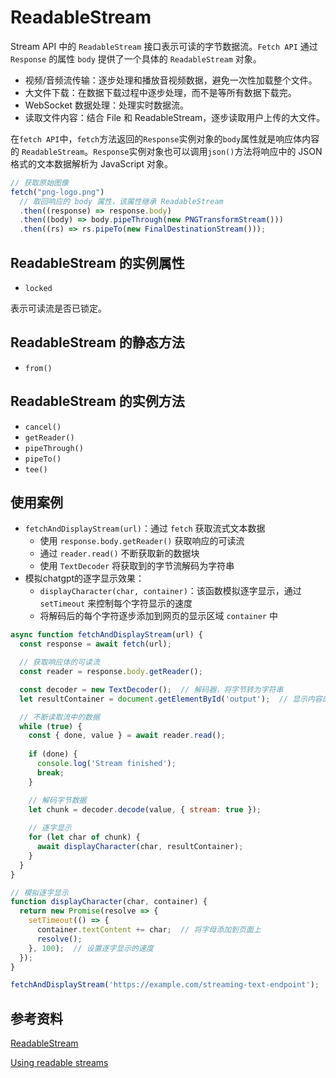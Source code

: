 # ReadableStream

Stream API 中的 `ReadableStream` 接口表示可读的字节数据流。`Fetch API` 通过 `Response` 的属性 `body` 提供了一个具体的 `ReadableStream` 对象。

- 视频/音频流传输：逐步处理和播放音视频数据，避免一次性加载整个文件。
- 大文件下载：在数据下载过程中逐步处理，而不是等所有数据下载完。
- WebSocket 数据处理：处理实时数据流。
- 读取文件内容：结合 File 和 ReadableStream，逐步读取用户上传的大文件。

在`fetch API`中，`fetch`方法返回的`Response`实例对象的`body`属性就是响应体内容的 `ReadableStream`。`Response`实例对象也可以调用`json()`方法将响应中的 JSON 格式的文本数据解析为 JavaScript 对象。

```js
// 获取原始图像
fetch("png-logo.png")
  // 取回响应的 body 属性，该属性继承 ReadableStream
  .then((response) => response.body)
  .then((body) => body.pipeThrough(new PNGTransformStream()))
  .then((rs) => rs.pipeTo(new FinalDestinationStream()));
```

## ReadableStream 的实例属性

- `locked`

表示可读流是否已锁定。

## ReadableStream 的静态方法

- `from()`

## ReadableStream 的实例方法

- `cancel()`
- `getReader()`
- `pipeThrough()`
- `pipeTo()`
- `tee()`

## 使用案例

- `fetchAndDisplayStream(url)`：通过 `fetch` 获取流式文本数据
  - 使用 `response.body.getReader()` 获取响应的可读流
  - 通过 `reader.read()` 不断获取新的数据块
  - 使用 `TextDecoder` 将获取到的字节流解码为字符串
- 模拟chatgpt的逐字显示效果：
  - `displayCharacter(char, container)`：该函数模拟逐字显示，通过 `setTimeout` 来控制每个字符显示的速度
  - 将解码后的每个字符逐步添加到网页的显示区域 `container` 中

```js
async function fetchAndDisplayStream(url) {
  const response = await fetch(url);

  // 获取响应体的可读流
  const reader = response.body.getReader();

  const decoder = new TextDecoder();  // 解码器，将字节转为字符串
  let resultContainer = document.getElementById('output');  // 显示内容的 DOM 元素

  // 不断读取流中的数据
  while (true) {
    const { done, value } = await reader.read();
    
    if (done) {
      console.log('Stream finished');
      break;
    }

    // 解码字节数据
    let chunk = decoder.decode(value, { stream: true });
    
    // 逐字显示
    for (let char of chunk) {
      await displayCharacter(char, resultContainer);
    }
  }
}

// 模拟逐字显示
function displayCharacter(char, container) {
  return new Promise(resolve => {
    setTimeout(() => {
      container.textContent += char;  // 将字母添加到页面上
      resolve();
    }, 100);  // 设置逐字显示的速度
  });
}

fetchAndDisplayStream('https://example.com/streaming-text-endpoint');
```

## 参考资料

[ReadableStream](https://developer.mozilla.org/en-US/docs/Web/API/ReadableStream)

[Using readable streams](https://developer.mozilla.org/en-US/docs/Web/API/Streams_API/Using_readable_streams)
